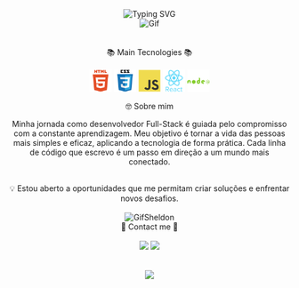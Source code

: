 <div align="center">
  <img src="https://readme-typing-svg.demolab.com?    font=Fira+Code&size=30&pause=1000&center=true&width=600&lines=Hello%2C+I'm+Lucas+Navarro;%3C+Full-Stack+developer+%2F%3E" alt="Typing SVG" /> <br/>
 <img src="https://github-production-user-asset-6210df.s3.amazonaws.com/118318155/284230245-3cd8d013-4190-46ac-a0cf-763e1ba24f96.gif" widht="300" height="500" alt="Gif">
</div> <br/><br/>

<div align="center">
📚 Main Tecnologies 📚
</div>
<div style="display: inline_block" align="center"><br>
    <img align="center" alt="HTML5" height="40" width="40" src="https://github.com/devicons/devicon/blob/master/icons/html5/html5-plain-wordmark.svg"/> 
   <img align="center" alt="CSS3" height="40" width="40" src="https://github.com/devicons/devicon/blob/master/icons/css3/css3-original-wordmark.svg">
   <img align="center" alt="JavaScript" height="40" width="40" src="https://github.com/devicons/devicon/blob/master/icons/javascript/javascript-original.svg">
  <img align="center" alt="React" height="40" width="40" src="https://github.com/devicons/devicon/blob/master/icons/react/react-original-wordmark.svg">
  <img align="center" alt="React" height="40" width="40" src="https://github.com/devicons/devicon/blob/master/icons/nodejs/nodejs-plain-wordmark.svg">
</div>

<br>

<div align="center">
🤓 Sobre mim  <br/>
  
Minha jornada como desenvolvedor Full-Stack é guiada pelo compromisso com a constante aprendizagem. Meu objetivo é tornar a vida das pessoas mais simples e eficaz, aplicando a tecnologia de forma prática. Cada linha de código que escrevo é um passo em direção a um mundo mais conectado.
</div><br/>

<div align="center">
💡 Estou aberto a oportunidades que me permitam criar soluções e enfrentar novos desafios.
</div><br/>

<div align="center">
  <img src="https://github.com/LucasFnavarro/LucasFnavarro/assets/118318155/c79018f6-30a6-418a-9083-3a47789d3e74" widht="250" height="250" alt="GifSheldon">
</div>
                                                                               
</div>

<div align="center">
🎯 Contact me 🎯
</div> <br/>

<div align="center"> 
   <a href="https://www.linkedin.com/in/lucas-scquiavon-359718248/" target="_blank"><img src="https://img.shields.io/badge/-LinkedIn-%230077B5?style=for-the-badge&logo=linkedin&logoColor=white" target="_blank"></a> 
     <a href = "mailto:navarrolucas0009@gmail.com"><img src="https://img.shields.io/badge/-Gmail-%23333?style=for-the-badge&logo=gmail&logoColor=white" target="_blank"></a>
</div> <br/><br/>
<div align="center">
<img src="https://github.com/LucasFnavarro/LucasFnavarro/assets/118318155/ab6ed59f-cadb-4171-b3b9-11cf20e2a31b" height="200" widht="300" />
</div>
